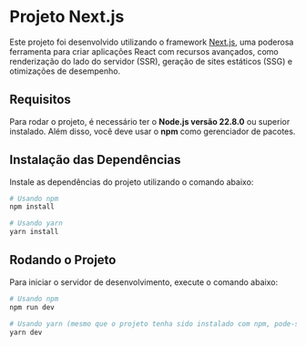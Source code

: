 # Projeto Next.js

Este projeto foi desenvolvido utilizando o framework [Next.js](https://nextjs.org/docs/getting-started), uma poderosa ferramenta para criar aplicações React com recursos avançados, como renderização do lado do servidor (SSR), geração de sites estáticos (SSG) e otimizações de desempenho.

## Requisitos

Para rodar o projeto, é necessário ter o **Node.js versão 22.8.0** ou superior instalado. Além disso, você deve usar o **npm** como gerenciador de pacotes.

## Instalação das Dependências

Instale as dependências do projeto utilizando o comando abaixo:

```bash
# Usando npm
npm install

# Usando yarn
yarn install
```
## Rodando o Projeto
Para iniciar o servidor de desenvolvimento, execute o comando abaixo:
```bash
# Usando npm
npm run dev

# Usando yarn (mesmo que o projeto tenha sido instalado com npm, pode-se rodar com yarn também)
yarn dev 
```